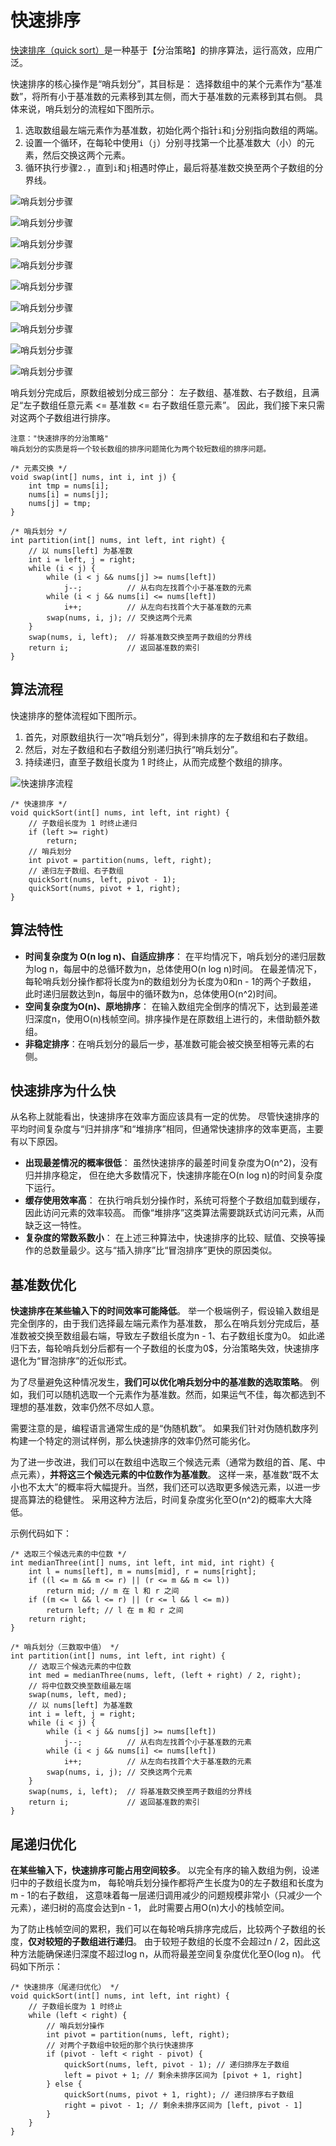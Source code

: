# 快速排序

<u>快速排序（quick sort）</u>是一种基于【分治策略】的排序算法，运行高效，应用广泛。

快速排序的核心操作是“哨兵划分”，其目标是：
选择数组中的某个元素作为“基准数”，将所有小于基准数的元素移到其左侧，而大于基准数的元素移到其右侧。
具体来说，哨兵划分的流程如下图所示。

1. 选取数组最左端元素作为基准数，初始化两个指针`i`和`j`分别指向数组的两端。
2. 设置一个循环，在每轮中使用`i`（`j`）分别寻找第一个比基准数大（小）的元素，然后交换这两个元素。
3. 循环执行步骤`2.`，直到`i`和`j`相遇时停止，最后将基准数交换至两个子数组的分界线。

![哨兵划分步骤](img/11/05/pivot_division_step1.png)

![哨兵划分步骤](img/11/05/pivot_division_step2.png)

![哨兵划分步骤](img/11/05/pivot_division_step3.png)

![哨兵划分步骤](img/11/05/pivot_division_step4.png)

![哨兵划分步骤](img/11/05/pivot_division_step5.png)

![哨兵划分步骤](img/11/05/pivot_division_step6.png)

![哨兵划分步骤](img/11/05/pivot_division_step7.png)

![哨兵划分步骤](img/11/05/pivot_division_step8.png)

![哨兵划分步骤](img/11/05/pivot_division_step9.png)

哨兵划分完成后，原数组被划分成三部分：
左子数组、基准数、右子数组，且满足“左子数组任意元素 <= 基准数 <= 右子数组任意元素”。
因此，我们接下来只需对这两个子数组进行排序。

```text
注意："快速排序的分治策略"
哨兵划分的实质是将一个较长数组的排序问题简化为两个较短数组的排序问题。
```

```text
/* 元素交换 */
void swap(int[] nums, int i, int j) {
    int tmp = nums[i];
    nums[i] = nums[j];
    nums[j] = tmp;
}

/* 哨兵划分 */
int partition(int[] nums, int left, int right) {
    // 以 nums[left] 为基准数
    int i = left, j = right;
    while (i < j) {
        while (i < j && nums[j] >= nums[left])
            j--;          // 从右向左找首个小于基准数的元素
        while (i < j && nums[i] <= nums[left])
            i++;          // 从左向右找首个大于基准数的元素
        swap(nums, i, j); // 交换这两个元素
    }
    swap(nums, i, left);  // 将基准数交换至两子数组的分界线
    return i;             // 返回基准数的索引
}
```

## 算法流程

快速排序的整体流程如下图所示。

1. 首先，对原数组执行一次“哨兵划分”，得到未排序的左子数组和右子数组。
2. 然后，对左子数组和右子数组分别递归执行“哨兵划分”。
3. 持续递归，直至子数组长度为 1 时终止，从而完成整个数组的排序。

![快速排序流程](img/11/05/quick_sort_overview.png)

```text
/* 快速排序 */
void quickSort(int[] nums, int left, int right) {
    // 子数组长度为 1 时终止递归
    if (left >= right)
        return;
    // 哨兵划分
    int pivot = partition(nums, left, right);
    // 递归左子数组、右子数组
    quickSort(nums, left, pivot - 1);
    quickSort(nums, pivot + 1, right);
}
```

## 算法特性

- **时间复杂度为 O(n log n)、自适应排序**：
  在平均情况下，哨兵划分的递归层数为log n，每层中的总循环数为n，总体使用O(n log n)时间。
  在最差情况下，每轮哨兵划分操作都将长度为n的数组划分为长度为0和n - 1的两个子数组，
  此时递归层数达到n，每层中的循环数为n，总体使用O(n^2)时间。
- **空间复杂度为O(n)、原地排序**：
  在输入数组完全倒序的情况下，达到最差递归深度n，使用O(n)栈帧空间。排序操作是在原数组上进行的，未借助额外数组。
- **非稳定排序**：在哨兵划分的最后一步，基准数可能会被交换至相等元素的右侧。

## 快速排序为什么快

从名称上就能看出，快速排序在效率方面应该具有一定的优势。
尽管快速排序的平均时间复杂度与“归并排序”和“堆排序”相同，但通常快速排序的效率更高，主要有以下原因。

- **出现最差情况的概率很低**：
  虽然快速排序的最差时间复杂度为O(n^2)，没有归并排序稳定，
  但在绝大多数情况下，快速排序能在O(n log n)的时间复杂度下运行。
- **缓存使用效率高**：
  在执行哨兵划分操作时，系统可将整个子数组加载到缓存，因此访问元素的效率较高。
  而像“堆排序”这类算法需要跳跃式访问元素，从而缺乏这一特性。
- **复杂度的常数系数小**：
  在上述三种算法中，快速排序的比较、赋值、交换等操作的总数量最少。这与“插入排序”比“冒泡排序”更快的原因类似。

## 基准数优化

**快速排序在某些输入下的时间效率可能降低**。
举一个极端例子，假设输入数组是完全倒序的，由于我们选择最左端元素作为基准数，
那么在哨兵划分完成后，基准数被交换至数组最右端，导致左子数组长度为n - 1、右子数组长度为0。
如此递归下去，每轮哨兵划分后都有一个子数组的长度为0$，分治策略失效，快速排序退化为“冒泡排序”的近似形式。

为了尽量避免这种情况发生，**我们可以优化哨兵划分中的基准数的选取策略**。
例如，我们可以随机选取一个元素作为基准数。然而，如果运气不佳，每次都选到不理想的基准数，效率仍然不尽如人意。

需要注意的是，编程语言通常生成的是“伪随机数”。
如果我们针对伪随机数序列构建一个特定的测试样例，那么快速排序的效率仍然可能劣化。

为了进一步改进，我们可以在数组中选取三个候选元素（通常为数组的首、尾、中点元素），**并将这三个候选元素的中位数作为基准数**。
这样一来，基准数“既不太小也不太大”的概率将大幅提升。当然，我们还可以选取更多候选元素，以进一步提高算法的稳健性。
采用这种方法后，时间复杂度劣化至O(n^2)的概率大大降低。

示例代码如下：

```text
/* 选取三个候选元素的中位数 */
int medianThree(int[] nums, int left, int mid, int right) {
    int l = nums[left], m = nums[mid], r = nums[right];
    if ((l <= m && m <= r) || (r <= m && m <= l))
        return mid; // m 在 l 和 r 之间
    if ((m <= l && l <= r) || (r <= l && l <= m))
        return left; // l 在 m 和 r 之间
    return right;
}

/* 哨兵划分（三数取中值） */
int partition(int[] nums, int left, int right) {
    // 选取三个候选元素的中位数
    int med = medianThree(nums, left, (left + right) / 2, right);
    // 将中位数交换至数组最左端
    swap(nums, left, med);
    // 以 nums[left] 为基准数
    int i = left, j = right;
    while (i < j) {
        while (i < j && nums[j] >= nums[left])
            j--;          // 从右向左找首个小于基准数的元素
        while (i < j && nums[i] <= nums[left])
            i++;          // 从左向右找首个大于基准数的元素
        swap(nums, i, j); // 交换这两个元素
    }
    swap(nums, i, left);  // 将基准数交换至两子数组的分界线
    return i;             // 返回基准数的索引
}
```

## 尾递归优化

**在某些输入下，快速排序可能占用空间较多**。
以完全有序的输入数组为例，设递归中的子数组长度为m，
每轮哨兵划分操作都将产生长度为0的左子数组和长度为m - 1的右子数组，
这意味着每一层递归调用减少的问题规模非常小（只减少一个元素），递归树的高度会达到n - 1，
此时需要占用O(n)大小的栈帧空间。

为了防止栈帧空间的累积，我们可以在每轮哨兵排序完成后，比较两个子数组的长度，**仅对较短的子数组进行递归**。
由于较短子数组的长度不会超过n / 2，因此这种方法能确保递归深度不超过log n，从而将最差空间复杂度优化至O(log n)。
代码如下所示：

```src
/* 快速排序（尾递归优化） */
void quickSort(int[] nums, int left, int right) {
    // 子数组长度为 1 时终止
    while (left < right) {
        // 哨兵划分操作
        int pivot = partition(nums, left, right);
        // 对两个子数组中较短的那个执行快速排序
        if (pivot - left < right - pivot) {
            quickSort(nums, left, pivot - 1); // 递归排序左子数组
            left = pivot + 1; // 剩余未排序区间为 [pivot + 1, right]
        } else {
            quickSort(nums, pivot + 1, right); // 递归排序右子数组
            right = pivot - 1; // 剩余未排序区间为 [left, pivot - 1]
        }
    }
}
```